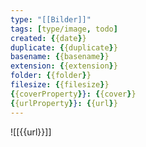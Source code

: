 ```yaml
---
type: "[[Bilder]]"
tags: [type/image, todo]
created: {{date}}
duplicate: {{duplicate}}
basename: {{basename}}
extension: {{extension}}
folder: {{folder}}
filesize: {{filesize}}
{{coverProperty}}: {{cover}}
{{urlProperty}}: {{url}}
---
```

![[{{url}}]]
